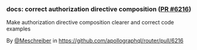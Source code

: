 ### docs: correct authorization directive composition ([PR #6216](https://github.com/apollographql/router/pull/6216))

Make authorization directive composition clearer and correct code examples

By [@Meschreiber](https://github.com/Meschreiber) in https://github.com/apollographql/router/pull/6216
